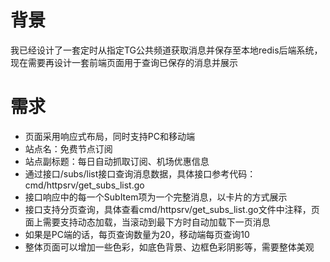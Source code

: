 # 背景
我已经设计了一套定时从指定TG公共频道获取消息并保存至本地redis后端系统，现在需要再设计一套前端页面用于查询已保存的消息并展示

# 需求
- 页面采用响应式布局，同时支持PC和移动端
- 站点名：免费节点订阅
- 站点副标题：每日自动抓取订阅、机场优惠信息
- 通过接口/subs/list接口查询消息数据，具体接口参考代码：cmd/httpsrv/get_subs_list.go
- 接口响应中的每一个SubItem项为一个完整消息，以卡片的方式展示
- 接口支持分页查询，具体查看cmd/httpsrv/get_subs_list.go文件中注释，页面上需要支持动态加载，当滚动到最下方时自动加载下一页消息
- 如果是PC端的话，每页查询数量为20，移动端每页查询10
- 整体页面可以增加一些色彩，如底色背景、边框色彩阴影等，需要整体美观